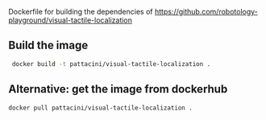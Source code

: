 Dockerfile for building the dependencies of https://github.com/robotology-playground/visual-tactile-localization

## Build the image
```sh
 docker build -t pattacini/visual-tactile-localization .
```

## Alternative: get the image from dockerhub
```
docker pull pattacini/visual-tactile-localization .
```
